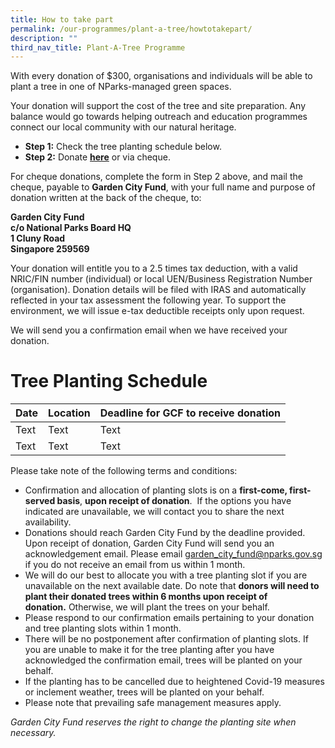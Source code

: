 ```yaml
---
title: How to take part
permalink: /our-programmes/plant-a-tree/howtotakepart/
description: ""
third_nav_title: Plant-A-Tree Programme
---
```

With every donation of $300, organisations and individuals will be able to plant a tree in one of NParks-managed green spaces. 

[](mailto:garden_city_fund@nparks.gov.sg)Your donation will support the cost of the tree and site preparation. Any balance would go towards helping outreach and education programmes connect our local community with our natural heritage. 

*   **Step 1:** Check the tree planting schedule below.
*   **Step 2:** Donate **[here](https://www.giving.sg/garden-city-fund/plantatreeprogramme)** or via cheque.

For cheque donations, complete the form in Step 2 above, and mail the cheque, payable to **Garden City Fund**, with your full name and purpose of donation written at the back of the cheque, to:

<b>Garden City Fund  
c/o National Parks Board HQ  
1 Cluny Road  
Singapore 259569 </b>


Your donation will entitle you to a 2.5 times tax deduction, with a valid NRIC/FIN number (individual) or local UEN/Business Registration Number (organisation). Donation details will be filed with IRAS and automatically reflected in your tax assessment the following year. To support the environment, we will issue e-tax deductible receipts only upon request.

We will send you a confirmation email when we have received your donation.

# Tree Planting Schedule



| Date | Location| Deadline for GCF to receive donation |
| -------- | -------- | -------- |
| Text     | Text     | Text     |
| Text     | Text     | Text     |

Please take note of the following terms and conditions:

*   Confirmation and allocation of planting slots is on a **first-come, first-served basis**, **upon receipt of donation**.  If the options you have indicated are unavailable, we will contact you to share the next availability.
*   Donations should reach Garden City Fund by the deadline provided. Upon receipt of donation, Garden City Fund will send you an acknowledgement email. Please email garden_city_fund@nparks.gov.sg if you do not receive an email from us within 1 month.
*   We will do our best to allocate you with a tree planting slot if you are unavailable on the next available date. Do note that **donors will need to plant their donated trees within 6 months upon receipt of donation.** Otherwise, we will plant the trees on your behalf.
*   Please respond to our confirmation emails pertaining to your donation and tree planting slots within 1 month.
*   There will be no postponement after confirmation of planting slots. If you are unable to make it for the tree planting after you have acknowledged the confirmation email, trees will be planted on your behalf.
*   If the planting has to be cancelled due to heightened Covid-19 measures or inclement weather, trees will be planted on your behalf.
*   Please note that prevailing safe management measures apply.

_Garden City Fund reserves the right to change the planting site when necessary._
